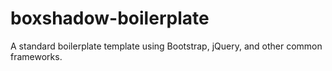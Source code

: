 # boxshadow-boilerplate
A standard boilerplate template using Bootstrap, jQuery, and other common frameworks.
